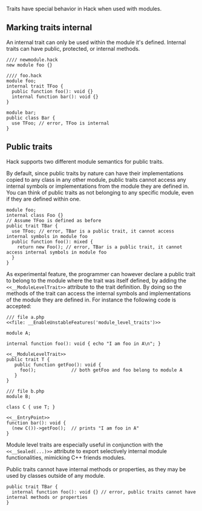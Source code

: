 Traits have special behavior in Hack when used with modules.

## Marking traits internal
An internal trait can only be used within the module it's defined. Internal traits can have public, protected, or internal methods.

```hack
//// newmodule.hack
new module foo {}

//// foo.hack
module foo;
internal trait TFoo {
  public function foo(): void {}
  internal function bar(): void {}
}
```

```hack no-extract
module bar;
public class Bar {
  use TFoo; // error, TFoo is internal
}
```

## Public traits

Hack supports two different module semantics for public traits.

By default, since public traits by nature can have their implementations copied to any class in any other module, public traits cannot access any internal symbols or implementations from the module they are defined in. You can think of public traits as not belonging to any specific module, even if they are defined within one.

```hack no-extract
module foo;
internal class Foo {}
// Assume TFoo is defined as before
public trait TBar {
  use TFoo; // error, TBar is a public trait, it cannot access internal symbols in module foo
  public function foo(): mixed {
    return new Foo(); // error, TBar is a public trait, it cannot access internal symbols in module foo
  }
}
```

As experimental feature, the programmer can however declare a public trait to belong to the module where the trait was itself defined, by adding the `<<__ModuleLevelTrait>>` attribute to the trait definition.  By doing so the methods of the trait can access the internal symbols and implementations of the module they are defined in.  For instance the following code is accepted:

```hack no-extract
/// file a.php
<<file: __EnableUnstableFeatures('module_level_traits')>>

module A;

internal function foo(): void { echo "I am foo in A\n"; }

<<__ModuleLevelTrait>>
public trait T {
   public function getFoo(): void {
     foo();             // both getFoo and foo belong to module A
   }
}

/// file b.php
module B;

class C { use T; }

<<__EntryPoint>>
function bar(): void {
  (new C())->getFoo();  // prints "I am foo in A"
}
```

Module level traits are especially useful in conjunction with the `<<__Sealed(...)>>` attribute to export selectively internal module functionalities, mimicking C++ friends modules.


Public traits cannot have internal methods or properties, as they may be used by classes outside of any module.

```hack no-extract
public trait TBar {
  internal function foo(): void {} // error, public traits cannot have internal methods or properties
}
```
